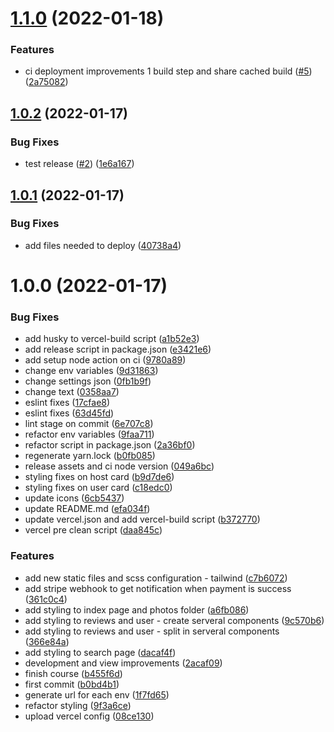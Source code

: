 # [1.1.0](https://github.com/ferraobox/nuxt-template/compare/v1.0.2...v1.1.0) (2022-01-18)


### Features

* ci deployment improvements 1 build step and share cached build ([#5](https://github.com/ferraobox/nuxt-template/issues/5)) ([2a75082](https://github.com/ferraobox/nuxt-template/commit/2a75082055656b6c12f70d9902c0cded07c9ca45))

## [1.0.2](https://github.com/ferraobox/nuxt-template/compare/v1.0.1...v1.0.2) (2022-01-17)


### Bug Fixes

* test release ([#2](https://github.com/ferraobox/nuxt-template/issues/2)) ([1e6a167](https://github.com/ferraobox/nuxt-template/commit/1e6a16754a3f76383c626f18cf9ae6248ffd22e5))

## [1.0.1](https://github.com/ferraobox/nuxt-template/compare/v1.0.0...v1.0.1) (2022-01-17)


### Bug Fixes

* add files needed to deploy ([40738a4](https://github.com/ferraobox/nuxt-template/commit/40738a44eee016042f3fa707908a622e35992344))

# 1.0.0 (2022-01-17)


### Bug Fixes

* add husky to vercel-build script ([a1b52e3](https://github.com/ferraobox/nuxt-template/commit/a1b52e3d4a46dbd0a71dba1652cf6559317cc9e7))
* add release script in package.json ([e3421e6](https://github.com/ferraobox/nuxt-template/commit/e3421e690df2578b3b5f7fa7f2ba6363faa2515d))
* add setup node action on ci ([9780a89](https://github.com/ferraobox/nuxt-template/commit/9780a89bc0d895316a7f6ee5c9732e71193c3f94))
* change env variables ([9d31863](https://github.com/ferraobox/nuxt-template/commit/9d3186345b212f9bf85b78f7cf2248be4ed379b8))
* change settings json ([0fb1b9f](https://github.com/ferraobox/nuxt-template/commit/0fb1b9f71ea73bf4d378dd8129caaf207c8a32d1))
* change text ([0358aa7](https://github.com/ferraobox/nuxt-template/commit/0358aa79cf563224a6d09045fa13827939e96861))
* eslint fixes ([17cfae8](https://github.com/ferraobox/nuxt-template/commit/17cfae8ba0075426885072bba2fc3756873ce2f3))
* eslint fixes ([63d45fd](https://github.com/ferraobox/nuxt-template/commit/63d45fd6a25506fa204e4eb07a414e7da3f03032))
* lint stage on commit ([6e707c8](https://github.com/ferraobox/nuxt-template/commit/6e707c8824327fbe683a42975bdb44c3aa366949))
* refactor env variables ([9faa711](https://github.com/ferraobox/nuxt-template/commit/9faa711ee0cfaea63842c47abc10e9c408b2cebf))
* refactor script in package.json ([2a36bf0](https://github.com/ferraobox/nuxt-template/commit/2a36bf040060352c42f443f48b9796d708f13c8b))
* regenerate yarn.lock ([b0fb085](https://github.com/ferraobox/nuxt-template/commit/b0fb085c54ebbf01116be5d69e5b9dacd2f0031d))
* release assets and ci node version ([049a6bc](https://github.com/ferraobox/nuxt-template/commit/049a6bc9d5dc763a688cb1eb891743208e7aa625))
* styling fixes on host card ([b9d7de6](https://github.com/ferraobox/nuxt-template/commit/b9d7de64c80ea0d55cf0746e9169a623ea9d4416))
* styling fixes on user card ([c18edc0](https://github.com/ferraobox/nuxt-template/commit/c18edc0188d3c9fca21c9cfb79809f5d083bff72))
* update icons ([6cb5437](https://github.com/ferraobox/nuxt-template/commit/6cb5437a2c4655371eafe24465957624c1fa0af3))
* update README.md ([efa034f](https://github.com/ferraobox/nuxt-template/commit/efa034f2a5506bb6a8046c7c5d39757e590a710a))
* update vercel.json and add vercel-build script ([b372770](https://github.com/ferraobox/nuxt-template/commit/b372770e72f04255f50301f118606627e491f31a))
* vercel pre clean script ([daa845c](https://github.com/ferraobox/nuxt-template/commit/daa845c1917e7c0f49e6253c4237533e7978b4b9))


### Features

* add new static files and scss configuration - tailwind ([c7b6072](https://github.com/ferraobox/nuxt-template/commit/c7b607228671ac89d9103dbef261844bbf2b0f74))
* add stripe webhook to get notification when payment is success ([361c0c4](https://github.com/ferraobox/nuxt-template/commit/361c0c426f0346c84ef94b779ae86b7bf863fee1))
* add styling to index page and photos folder ([a6fb086](https://github.com/ferraobox/nuxt-template/commit/a6fb086d3438efa46d3e81205b986d72b8eec9a3))
* add styling to reviews and user - create serveral components ([9c570b6](https://github.com/ferraobox/nuxt-template/commit/9c570b6c1c5cba7bb929b38f5d3aa3d692e25dfd))
* add styling to reviews and user - split in serveral components ([366e84a](https://github.com/ferraobox/nuxt-template/commit/366e84a102f4e7fed7b400e8f67537f0468a66ca))
* add styling to search page ([dacaf4f](https://github.com/ferraobox/nuxt-template/commit/dacaf4fd95ddad30d72ebabbb9045ac80fd77c92))
* development and view improvements ([2acaf09](https://github.com/ferraobox/nuxt-template/commit/2acaf095199b230d57a4ca7c674bef85bd5a98c3))
* finish course ([b455f6d](https://github.com/ferraobox/nuxt-template/commit/b455f6d52f95956f4cd91e3cc31d03446b369f73))
* first commit ([b0bd4b1](https://github.com/ferraobox/nuxt-template/commit/b0bd4b1ebcc28ae4484b408d4e6e1136f49bbc14))
* generate url for each env ([1f7fd65](https://github.com/ferraobox/nuxt-template/commit/1f7fd657e2459f80456bc075d890c1d3c911826d))
* refactor styling ([9f3a6ce](https://github.com/ferraobox/nuxt-template/commit/9f3a6ce79a73adae0834d738fdaf17077d87ba21))
* upload vercel config ([08ce130](https://github.com/ferraobox/nuxt-template/commit/08ce13022aabfe392e0f62ae71d4fb2ff63daf03))
